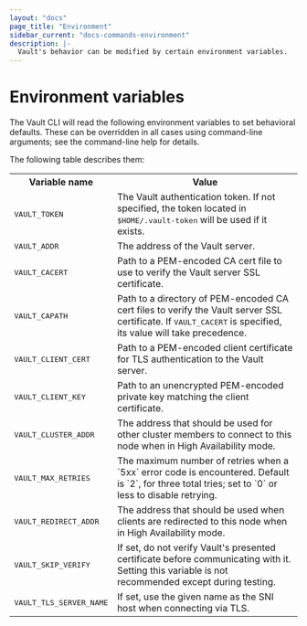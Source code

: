```yaml
---
layout: "docs"
page_title: "Environment"
sidebar_current: "docs-commands-environment"
description: |-
  Vault's behavior can be modified by certain environment variables.
---
```


# Environment variables

The Vault CLI will read the following environment variables to set
behavioral defaults. These can be overridden in all cases using
command-line arguments; see the command-line help for details.

The following table describes them:

<table>
  <tr>
    <th>Variable name</th>
    <th>Value</th>
  </tr>
  <tr>
    <td><tt>VAULT_TOKEN</tt></td>
    <td>The Vault authentication token.  If not specified, the token located in <tt>$HOME/.vault-token</tt> will be used if it exists.</td>
  </tr>
  <tr>
    <td><tt>VAULT_ADDR</tt></td>
    <td>The address of the Vault server.</td>
  </tr>
    <tr>
    <td><tt>VAULT_CACERT</tt></td>
    <td>Path to a PEM-encoded CA cert file to use to verify the Vault server SSL certificate.</td>
  </tr>
  <tr>
    <td><tt>VAULT_CAPATH</tt></td>
    <td>Path to a directory of PEM-encoded CA cert files to verify the Vault server SSL certificate.  If <tt>VAULT_CACERT</tt> is specified, its value will take precedence.</td>
  </tr>
  <tr>
    <td><tt>VAULT_CLIENT_CERT</tt></td>
    <td>Path to a PEM-encoded client certificate for TLS authentication to the Vault server.</td>
  </tr>
  <tr>
    <td><tt>VAULT_CLIENT_KEY</tt></td>
    <td>Path to an unencrypted PEM-encoded private key matching the client certificate.</td>
  </tr>
  <tr>
    <td><tt>VAULT_CLUSTER_ADDR</tt></td>
    <td>The address that should be used for other cluster members to connect to this node when in High Availability mode.</td>
  </tr>
  <tr>
    <td><tt>VAULT_MAX_RETRIES</tt></td>
    <td>The maximum number of retries when a `5xx` error code is encountered. Default is `2`, for three total tries; set to `0` or less to disable retrying.</td>
  </tr>
  <tr>
    <td><tt>VAULT_REDIRECT_ADDR</tt></td>
    <td>The address that should be used when clients are redirected to this node when in High Availability mode.</td>
  </tr>
  <tr>
    <td><tt>VAULT_SKIP_VERIFY</tt></td>
    <td>If set, do not verify Vault's presented certificate before communicating with it.  Setting this variable is not recommended except during testing.</td>
  </tr>
  <tr>
    <td><tt>VAULT_TLS_SERVER_NAME</tt></td>
    <td>If set, use the given name as the SNI host when connecting via TLS.</td>
  </tr>
</table>
